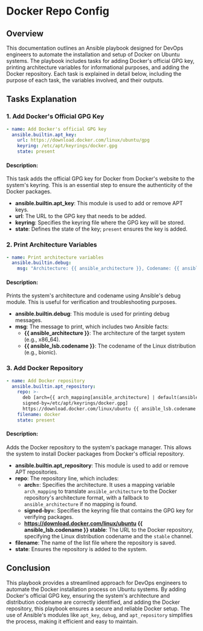 # Docker Repo Config

## Overview

This documentation outlines an Ansible playbook designed for DevOps engineers to automate the installation and setup of Docker on Ubuntu systems. The playbook includes tasks for adding Docker's official GPG key, printing architecture variables for informational purposes, and adding the Docker repository. Each task is explained in detail below, including the purpose of each task, the variables involved, and their outputs.

## Tasks Explanation

### 1. Add Docker's Official GPG Key

```yaml
- name: Add Docker's official GPG key
  ansible.builtin.apt_key:
    url: https://download.docker.com/linux/ubuntu/gpg
    keyring: /etc/apt/keyrings/docker.gpg
    state: present
```

#### Description:
This task adds the official GPG key for Docker from Docker's website to the system's keyring. This is an essential step to ensure the authenticity of the Docker packages.

- **ansible.builtin.apt_key**: This module is used to add or remove APT keys.
- **url**: The URL to the GPG key that needs to be added.
- **keyring**: Specifies the keyring file where the GPG key will be stored.
- **state**: Defines the state of the key; `present` ensures the key is added.

### 2. Print Architecture Variables

```yaml
- name: Print architecture variables
  ansible.builtin.debug:
    msg: "Architecture: {{ ansible_architecture }}, Codename: {{ ansible_lsb.codename }}"
```

#### Description:
Prints the system's architecture and codename using Ansible's debug module. This is useful for verification and troubleshooting purposes.

- **ansible.builtin.debug**: This module is used for printing debug messages.
- **msg**: The message to print, which includes two Ansible facts:
  - **{{ ansible_architecture }}**: The architecture of the target system (e.g., x86_64).
  - **{{ ansible_lsb.codename }}**: The codename of the Linux distribution (e.g., bionic).

### 3. Add Docker Repository

```yaml
- name: Add Docker repository
  ansible.builtin.apt_repository:
    repo: >-
      deb [arch={{ arch_mapping[ansible_architecture] | default(ansible_architecture) }}
      signed-by=/etc/apt/keyrings/docker.gpg]
      https://download.docker.com/linux/ubuntu {{ ansible_lsb.codename }} stable
    filename: docker
    state: present
```

#### Description:
Adds the Docker repository to the system's package manager. This allows the system to install Docker packages from Docker's official repository.

- **ansible.builtin.apt_repository**: This module is used to add or remove APT repositories.
- **repo**: The repository line, which includes:
  - **arch=**: Specifies the architecture. It uses a mapping variable `arch_mapping` to translate `ansible_architecture` to the Docker repository's architecture format, with a fallback to `ansible_architecture` if no mapping is found.
  - **signed-by=**: Specifies the keyring file that contains the GPG key for verifying packages.
  - **https://download.docker.com/linux/ubuntu {{ ansible_lsb.codename }} stable**: The URL to the Docker repository, specifying the Linux distribution codename and the `stable` channel.
- **filename**: The name of the list file where the repository is saved.
- **state**: Ensures the repository is added to the system.

## Conclusion

This playbook provides a streamlined approach for DevOps engineers to automate the Docker installation process on Ubuntu systems. By adding Docker's official GPG key, ensuring the system's architecture and distribution codename are correctly identified, and adding the Docker repository, this playbook ensures a secure and reliable Docker setup. The use of Ansible's modules like `apt_key`, `debug`, and `apt_repository` simplifies the process, making it efficient and easy to maintain.